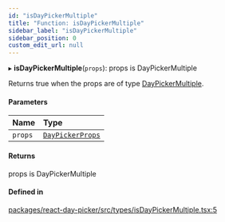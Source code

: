 ```yaml
---
id: "isDayPickerMultiple"
title: "Function: isDayPickerMultiple"
sidebar_label: "isDayPickerMultiple"
sidebar_position: 0
custom_edit_url: null
---
```


▸ **isDayPickerMultiple**(`props`): props is DayPickerMultiple

Returns true when the props are of type [DayPickerMultiple](../interfaces/DayPickerMultiple).

#### Parameters

| Name | Type |
| :------ | :------ |
| `props` | [`DayPickerProps`](../types/DayPickerProps) |

#### Returns

props is DayPickerMultiple

#### Defined in

[packages/react-day-picker/src/types/isDayPickerMultiple.tsx:5](https://github.com/gpbl/react-day-picker/blob/b5db746c/packages/react-day-picker/src/types/isDayPickerMultiple.tsx#L5)
